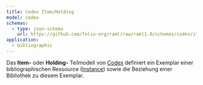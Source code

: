 ```yaml
---
title: Codex Item/Holding
model: codex
schemas:
  - type: json-schema
    url: https://github.com/folio-org/raml/raw/raml1.0/schemas/codex/item.json
application:
  - bibliographic
---
```


Das **Item-** oder **Holding-** Teilmodell von [Codex](../codex) definiert ein
Exemplar einer bibliographischen Ressource ([Instance](instance)) sowie die
Beziehung einer Bibliothek zu diesem Exemplar.
